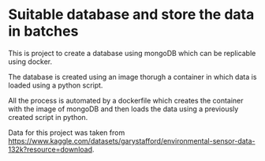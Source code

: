 #  Suitable database and store the data in batches
This is project to create a database using mongoDB which can be replicable using docker. 

The database is created using an image thorugh a container in which data is loaded using a python script. 

All the process is automated by a dockerfile which creates the container with the image of mongoDB and then loads the data using a previously created script in python.

Data for this project was taken from https://www.kaggle.com/datasets/garystafford/environmental-sensor-data-132k?resource=download.